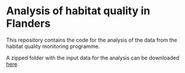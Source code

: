 # Analysis of habitat quality in Flanders

This repository contains the code for the analysis of the data from the habitat quality monitoring programme.

A zipped folder with the input data for the analysis can be downloaded [here](https://drive.google.com/drive/folders/16Ejhk-9MeI6v9BAwpEdSCNO3zP49TY5L). 
